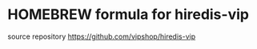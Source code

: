 HOMEBREW formula for hiredis-vip
===============================

source repository https://github.com/vipshop/hiredis-vip
